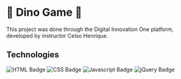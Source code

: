 # 🦖 Dino Game 🦖
This project was done through the Digital Innovation One platform, developed by instructor Celso Henrique.

## Technologies

![HTML Badge](https://img.shields.io/badge/HTML5-E34F26?style=for-the-badge&logo=html5&logoColor=white)
![CSS Badge](https://img.shields.io/badge/CSS3-1572B6?style=for-the-badge&logo=css3&logoColor=white)
![Javascript Badge](https://img.shields.io/badge/JavaScript-F7DF1E?style=for-the-badge&logo=javascript&logoColor=black)
![jQuery Badge](https://img.shields.io/badge/jQuery-0769AD?style=for-the-badge&logo=jquery&logoColor=white)


